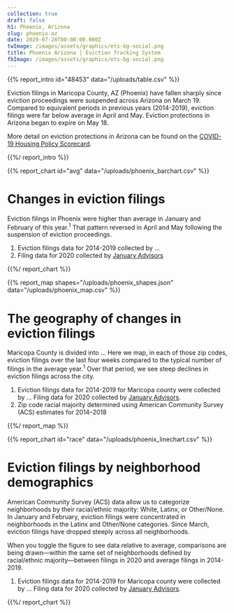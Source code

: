 ```yaml
---
collection: true
draft: false
h1: Phoenix, Arizona
slug: phoenix-az
date: 2020-07-28T00:00:00.000Z
twImage: /images/assets/graphics/ets-bg-social.png
title: Phoenix Arizona | Eviction Tracking System
fbImage: /images/assets/graphics/ets-bg-social.png
---
```


{{% report_intro id="48453" data="/uploads/table.csv" %}}

Eviction filings in Maricopa County, AZ (Phoenix) have fallen sharply since eviction proceedings were suspended across Arizona on March 19. Compared to equivalent periods in previous years (2014-2019), eviction filings were far below average in April and May. Eviction protections in Arizona began to expire on May 18.

More detail on eviction protections in Arizona can be found on the [COVID-19 Housing Policy Scorecard](https://evictionlab.org/covid-policy-scorecard/az/).

{{%/ report_intro %}}

{{% report_chart id="avg" data="/uploads/phoenix_barchart.csv" %}}

# Changes in eviction filings

Eviction filings in Phoenix were higher than average in January and February of this year.<sup>1</sup> That pattern reversed in April and May following the suspension of eviction proceedings.

1. Eviction filings data for 2014-2019 collected by ...
2. Filing data for 2020 collected by [January Advisors](https://www.januaryadvisors.com/)

{{%/ report_chart %}}

{{% report_map shapes="/uploads/phoenix_shapes.json" data="/uploads/phoenix_map.csv" %}}

# The geography of changes in eviction filings

Maricopa County is divided into ... Here we map, in each of those zip codes, eviction filings over the last four weeks compared to the typical number of filings in the average year.<sup>1</sup> Over that period, we see steep declines in eviction filings across the city.

1. Eviction filings data for 2014-2019 for Maricopa county were collected by ... Filing data for 2020 collected by [January Advisors](https://www.januaryadvisors.com/).
2. Zip code racial majority determined using American Community Survey (ACS) estimates for 2014–2018

{{%/ report_map %}}

{{% report_chart id="race" data="/uploads/phoenix_linechart.csv" %}}

# Eviction filings by neighborhood demographics

American Community Survey (ACS) data allow us to categorize neighborhoods by their racial/ethnic majority: White, Latinx, or Other/None. In January and February, eviction filings were concentrated in neighborhoods in the Latinx and Other/None categories. Since March, eviction filings have dropped steeply across all neighborhoods.

When you toggle the figure to see data relative to average, comparisons are being drawn—within the same set of neighborhoods defined by racial/ethnic majority—between filings in 2020 and average filings in 2014-2019.

1. Eviction filings data for 2014-2019 for Maricopa county were collected by ... Filing data for 2020 collected by [January Advisors](https://www.januaryadvisors.com/).

{{%/ report_chart %}}
